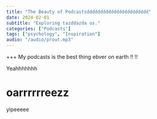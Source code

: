 ```yaml
---
title: "The Beauty of Podcastsddddddddddddddddddddddd"
date: 2024-02-01
subtitle: "Exploring tazddazda us."
categories: ["Podcasts"]
tags: ["psychology", "Inspiration"]
audio: "/audio/prout.mp3"
---
```


+++ My podcasts is the best thing ebver on earth !! !! 


Yeahhhhhhh 
# oarrrrrreezz

yipeeeee
